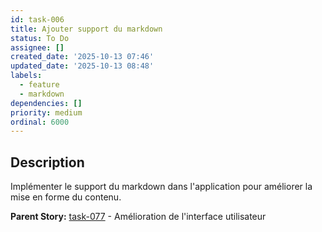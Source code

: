 ```yaml
---
id: task-006
title: Ajouter support du markdown
status: To Do
assignee: []
created_date: '2025-10-13 07:46'
updated_date: '2025-10-13 08:48'
labels:
  - feature
  - markdown
dependencies: []
priority: medium
ordinal: 6000
---
```


## Description

<!-- SECTION:DESCRIPTION:BEGIN -->
Implémenter le support du markdown dans l'application pour améliorer la mise en forme du contenu.

**Parent Story:** [task-077](task-077) - Amélioration de l'interface utilisateur
<!-- SECTION:DESCRIPTION:END -->

